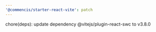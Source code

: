 ```yaml
---
'@commencis/starter-react-vite': patch
---
```


chore(deps): update dependency @vitejs/plugin-react-swc to v3.8.0
